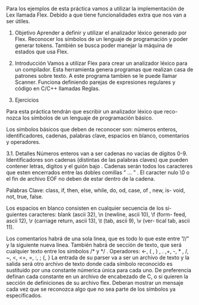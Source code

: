 Para los ejemplos de esta práctica vamos a utilizar la implementación
de Lex llamada Flex. Debido a que tiene funcionalidades extra que nos van
a ser útiles.

1. Objetivo
Aprender a definir y utilizar el analizador léxico generado por Flex.
Reconocer los símbolos de un lenguaje de programación y poder generar
tokens. También se busca poder manejar la máquina de estados que usa
Flex.

2. Introducción
Vamos a utilizar Flex para crear un analizador léxico para un compilador. 
Esta herramienta genera programas que realizan casa de patrones
sobre texto. A este programa tambíen se le puede llamar Scanner. Funciona
definiendo parejas de expresiones regulares y código en C/C++ llamadas
Reglas.

3. Ejercicios

Para esta práctica tendrán que escribir un analizador léxico que reco-
nozca los símbolos de un lenguaje de programación básico.

Los símbolos básicos que deben de reconocer son: números enteros,
identificadores, cadenas, palabras clave, espacios en blanco, comentarios y
operadores.

3.1. Detalles
Números enteros van a ser cadenas no vacias de dígitos 0-9.
Identificadores son cadenas (distintas de las palabras claves) que
pueden contener letras, digitos y el guión bajo .
Cadenas serán todos los caracteres que esten encerrados entre las
dobles comillas ” ... ” . El caracter nulo \0 o el fin de archivo EOF no
deben de estar dentro de la cadena.

Palabras Clave: class, if, then, else, while, do, od, case, of , new, is-
void, not, true, false.

Los espacios en blanco consisten en cualquier secuencia de los si-
guientes caracteres: blank (ascii 32), \n (newline, ascii 10), \f (form-
feed, ascii 12), \r (carriage return, ascii 13), \t (tab, ascii 9), \v (ver-
tical tab, ascii 11).

Los comentarios habrá de una sola linea, que es todo lo que este
entre ”//” y la siguiente nueva linea. También habrá de sección de
texto, que será cualquier texto entre los simbolos /* y */ .
Operadores: <-, ( , ) , . ,+, -, * , /, ~, <, <=, =, :, ; {, }
La entrada de su parser va a ser un archivo de texto y la salida será
otro archivo de texto donde cada símbolo reconocido es sustituido por
una constante númerica única para cada uno. De preferencia definan cada
constante en un archivo de encabezado de C, o si quieren la sección de
definiciones de su archivo flex.
Deberan mostrar un mensaje cada vez que se reconozca algo que no
sea parte de los símbolos ya especificados.
